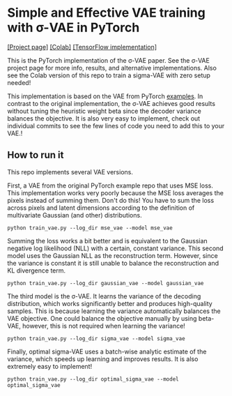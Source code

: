 # Simple and Effective VAE training with σ-VAE in PyTorch

[[Project page]](https://orybkin.github.io/sigma-vae/) [[Colab]](https://colab.research.google.com/drive/1mQr1SkiSQLhCSsVaj4R7XLcinknwHiV8?usp=sharing) [[TensorFlow implementation]](https://github.com/orybkin/sigma-vae-tensorflow) 

This is the PyTorch implementation of the σ-VAE paper. See the σ-VAE project page for more info, results, and alternative
 implementations. Also see the Colab version of this repo to train a sigma-VAE with zero setup needed!

This implementation is based on the VAE from PyTorch [examples](https://github.com/pytorch/examples/blob/master/vae/main.py). In contrast to the original implementation,  the σ-VAE 
achieves good results without tuning the heuristic weight beta since the decoder variance balances the objective. 
It is also very easy to implement, check out individual commits to see the few lines of code you need to add this to your VAE.!

## How to run it 

This repo implements several VAE versions.

First, a VAE from the original PyTorch example repo that uses MSE loss. This implementation works very poorly because
the MSE loss averages the pixels instead of summing them. Don't do this! You have to sum the loss across pixels and
latent dimensions according to the definition of multivariate Gaussian (and other) distributions.
```
python train_vae.py --log_dir mse_vae --model mse_vae
```

Summing the loss works a bit better and is equivalent to the Gaussian negative log likelihood (NLL) with a certain, constant 
variance. This second model uses the Gaussian NLL as the reconstruction term. However, since the variance is constant
it is still unable to balance the reconstruction and KL divergence term.
```
python train_vae.py --log_dir gaussian_vae --model gaussian_vae
```

The third model is the σ-VAE. It learns the variance of the decoding distribution, which works significantly better and produces
high-quality samples. This is because learning the variance automatically balances the VAE objective. One could balance 
the objective manually by using beta-VAE, however, this is not required when learning the variance!
```
python train_vae.py --log_dir sigma_vae --model sigma_vae
```

Finally, optimal sigma-VAE uses a batch-wise analytic estimate of the variance, which speeds up learning and improves results.
It is also extremely easy to implement! 
```
python train_vae.py --log_dir optimal_sigma_vae --model optimal_sigma_vae
```

